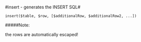 #insert - generates the INSERT SQL#

```
insert($table, $row, [$additionalRow, $additionalRow2, ...])

```
#####Note:

the rows are automatically escaped!